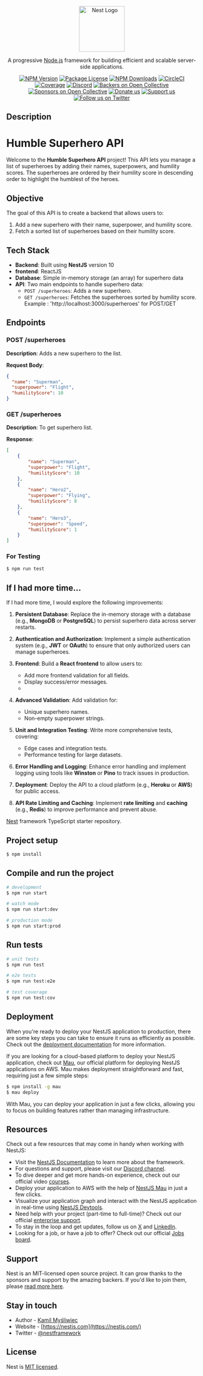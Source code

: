 <p align="center">
  <a href="http://nestjs.com/" target="blank"><img src="https://nestjs.com/img/logo-small.svg" width="120" alt="Nest Logo" /></a>
</p>

[circleci-image]: https://img.shields.io/circleci/build/github/nestjs/nest/master?token=abc123def456
[circleci-url]: https://circleci.com/gh/nestjs/nest

  <p align="center">A progressive <a href="http://nodejs.org" target="_blank">Node.js</a> framework for building efficient and scalable server-side applications.</p>
    <p align="center">
<a href="https://www.npmjs.com/~nestjscore" target="_blank"><img src="https://img.shields.io/npm/v/@nestjs/core.svg" alt="NPM Version" /></a>
<a href="https://www.npmjs.com/~nestjscore" target="_blank"><img src="https://img.shields.io/npm/l/@nestjs/core.svg" alt="Package License" /></a>
<a href="https://www.npmjs.com/~nestjscore" target="_blank"><img src="https://img.shields.io/npm/dm/@nestjs/common.svg" alt="NPM Downloads" /></a>
<a href="https://circleci.com/gh/nestjs/nest" target="_blank"><img src="https://img.shields.io/circleci/build/github/nestjs/nest/master" alt="CircleCI" /></a>
<a href="https://coveralls.io/github/nestjs/nest?branch=master" target="_blank"><img src="https://coveralls.io/repos/github/nestjs/nest/badge.svg?branch=master#9" alt="Coverage" /></a>
<a href="https://discord.gg/G7Qnnhy" target="_blank"><img src="https://img.shields.io/badge/discord-online-brightgreen.svg" alt="Discord"/></a>
<a href="https://opencollective.com/nest#backer" target="_blank"><img src="https://opencollective.com/nest/backers/badge.svg" alt="Backers on Open Collective" /></a>
<a href="https://opencollective.com/nest#sponsor" target="_blank"><img src="https://opencollective.com/nest/sponsors/badge.svg" alt="Sponsors on Open Collective" /></a>
  <a href="https://paypal.me/kamilmysliwiec" target="_blank"><img src="https://img.shields.io/badge/Donate-PayPal-ff3f59.svg" alt="Donate us"/></a>
    <a href="https://opencollective.com/nest#sponsor"  target="_blank"><img src="https://img.shields.io/badge/Support%20us-Open%20Collective-41B883.svg" alt="Support us"></a>
  <a href="https://twitter.com/nestframework" target="_blank"><img src="https://img.shields.io/twitter/follow/nestframework.svg?style=social&label=Follow" alt="Follow us on Twitter"></a>
</p>
  <!--[![Backers on Open Collective](https://opencollective.com/nest/backers/badge.svg)](https://opencollective.com/nest#backer)
  [![Sponsors on Open Collective](https://opencollective.com/nest/sponsors/badge.svg)](https://opencollective.com/nest#sponsor)-->

## Description

# Humble Superhero API

Welcome to the **Humble Superhero API** project! This API lets you manage a list of superheroes by adding their names, superpowers, and humility scores. The superheroes are ordered by their humility score in descending order to highlight the humblest of the heroes.

## Objective

The goal of this API is to create a backend that allows users to:
1. Add a new superhero with their name, superpower, and humility score.
2. Fetch a sorted list of superheroes based on their humility score.

## Tech Stack

- **Backend**: Built using **NestJS** version 10
- **frontend**: ReactJS
- **Database**: Simple in-memory storage (an array) for superhero data
- **API**: Two main endpoints to handle superhero data:
  - `POST /superheroes`: Adds a new superhero.
  - `GET /superheroes`: Fetches the superheroes sorted by humility score.
  Example : 'http://localhost:3000/superheroes' for POST/GET

## Endpoints

### POST /superheroes
**Description**: Adds a new superhero to the list.

**Request Body**:
```json
{
  "name": "Superman",
  "superpower": "Flight",
  "humilityScore": 10
}
```

### GET /superheroes
**Description**: To get superhero list.

**Response**:
```json
[
    {
        "name": "Superman",
        "superpower": "Flight",
        "humilityScore": 10
    },
    {
        "name": "Hero2",
        "superpower": "Flying",
        "humilityScore": 8
    },
    {
        "name": "Hero3",
        "superpower": "Speed",
        "humilityScore": 1
    }
]
```
### For Testing

```bash
$ npm run test
```
## If I had more time...

If I had more time, I would explore the following improvements:

1. **Persistent Database**: Replace the in-memory storage with a database (e.g., **MongoDB** or **PostgreSQL**) to persist superhero data across server restarts.

2. **Authentication and Authorization**: Implement a simple authentication system (e.g., **JWT** or **OAuth**) to ensure that only authorized users can manage superheroes.

3. **Frontend**: Build a **React frontend** to allow users to:
    - Add more frontend validation for all fields.
   - Display success/error messages.
   - 
4. **Advanced Validation**: Add validation for:
   - Unique superhero names.
   - Non-empty superpower strings.

5. **Unit and Integration Testing**: Write more comprehensive tests, covering:
   - Edge cases and integration tests.
   - Performance testing for large datasets.

6. **Error Handling and Logging**: Enhance error handling and implement logging using tools like **Winston** or **Pino** to track issues in production.

7. **Deployment**: Deploy the API to a cloud platform (e.g., **Heroku** or **AWS**) for public access.

8. **API Rate Limiting and Caching**: Implement **rate limiting** and **caching** (e.g., **Redis**) to improve performance and prevent abuse.


[Nest](https://github.com/nestjs/nest) framework TypeScript starter repository.

## Project setup

```bash
$ npm install
```

## Compile and run the project

```bash
# development
$ npm run start

# watch mode
$ npm run start:dev

# production mode
$ npm run start:prod
```

## Run tests

```bash
# unit tests
$ npm run test

# e2e tests
$ npm run test:e2e

# test coverage
$ npm run test:cov
```

## Deployment

When you're ready to deploy your NestJS application to production, there are some key steps you can take to ensure it runs as efficiently as possible. Check out the [deployment documentation](https://docs.nestjs.com/deployment) for more information.

If you are looking for a cloud-based platform to deploy your NestJS application, check out [Mau](https://mau.nestjs.com), our official platform for deploying NestJS applications on AWS. Mau makes deployment straightforward and fast, requiring just a few simple steps:

```bash
$ npm install -g mau
$ mau deploy
```

With Mau, you can deploy your application in just a few clicks, allowing you to focus on building features rather than managing infrastructure.

## Resources

Check out a few resources that may come in handy when working with NestJS:

- Visit the [NestJS Documentation](https://docs.nestjs.com) to learn more about the framework.
- For questions and support, please visit our [Discord channel](https://discord.gg/G7Qnnhy).
- To dive deeper and get more hands-on experience, check out our official video [courses](https://courses.nestjs.com/).
- Deploy your application to AWS with the help of [NestJS Mau](https://mau.nestjs.com) in just a few clicks.
- Visualize your application graph and interact with the NestJS application in real-time using [NestJS Devtools](https://devtools.nestjs.com).
- Need help with your project (part-time to full-time)? Check out our official [enterprise support](https://enterprise.nestjs.com).
- To stay in the loop and get updates, follow us on [X](https://x.com/nestframework) and [LinkedIn](https://linkedin.com/company/nestjs).
- Looking for a job, or have a job to offer? Check out our official [Jobs board](https://jobs.nestjs.com).

## Support

Nest is an MIT-licensed open source project. It can grow thanks to the sponsors and support by the amazing backers. If you'd like to join them, please [read more here](https://docs.nestjs.com/support).

## Stay in touch

- Author - [Kamil Myśliwiec](https://twitter.com/kammysliwiec)
- Website - [https://nestjs.com](https://nestjs.com/)
- Twitter - [@nestframework](https://twitter.com/nestframework)

## License

Nest is [MIT licensed](https://github.com/nestjs/nest/blob/master/LICENSE).
